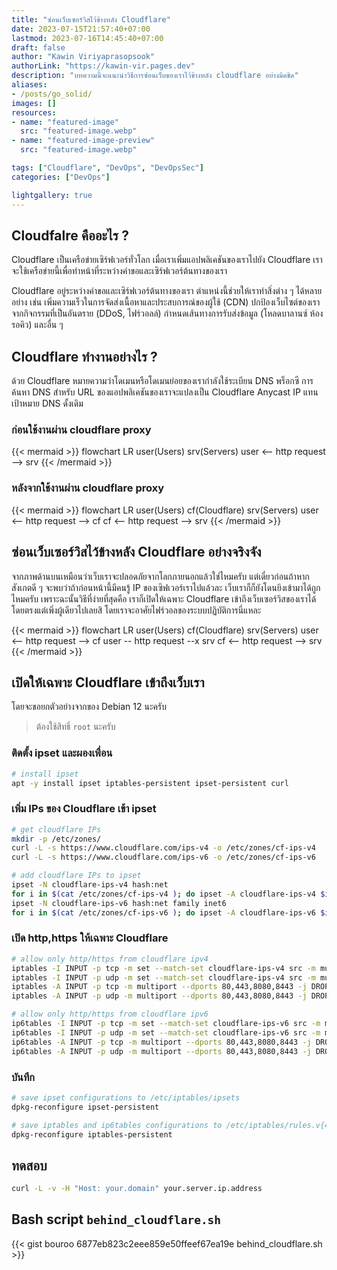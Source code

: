 ```yaml
---
title: "ซ่อนเว็บเซอร์วิสไว้ข้างหลัง Cloudflare"
date: 2023-07-15T21:57:40+07:00
lastmod: 2023-07-16T14:45:40+07:00
draft: false
author: "Kawin Viriyaprasopsook"
authorLink: "https://kawin-vir.pages.dev"
description: "บทความนี้จะแนะนำวิธีการซ่อนเว็บของเราไว้ข้างหลัง cloudflare อย่างมิดชิด"
aliases:
- /posts/go_solid/
images: []
resources:
- name: "featured-image"
  src: "featured-image.webp"
- name: "featured-image-preview"
  src: "featured-image.webp"

tags: ["Cloudflare", "DevOps", "DevOpsSec"]
categories: ["DevOps"]

lightgallery: true
---
```


<!--more-->

## Cloudfalre คืออะไร ?

Cloudflare เป็นเครือข่ายเซิร์ฟเวอร์ทั่วโลก เมื่อเราเพิ่มแอปพลิเคชันของเราไปยัง Cloudflare เราจะใช้เครือข่ายนี้เพื่อทำหน้าที่ระหว่างคำขอและเซิร์ฟเวอร์ต้นทางของเรา

Cloudflare อยู่ระหว่างคำขอและเซิร์ฟเวอร์ต้นทางของเรา
ตำแหน่งนี้ช่วยให้เราทำสิ่งต่าง ๆ ได้หลายอย่าง เช่น เพิ่มความเร็วในการจัดส่งเนื้อหาและประสบการณ์ของผู้ใช้ (CDN) ปกป้องเว็บไซต์ของเราจากกิจกรรมที่เป็นอันตราย (DDoS, ไฟร์วอลล์) กำหนดเส้นทางการรับส่งข้อมูล (โหลดบาลานซ์ ห้องรอคิว) และอื่น ๆ

## Cloudflare ทำงานอย่างไร ?

ด้วย Cloudflare หมายความว่าโดเมนหรือโดเมนย่อยของเรากำลังใช้ระเบียน DNS พร็อกซี การค้นหา DNS สำหรับ URL ของแอปพลิเคชันของเราจะแปลงเป็น Cloudflare Anycast IP แทนเป้าหมาย DNS ดั้งเดิม

### ก่อนใช้งานผ่าน cloudflare proxy

{{< mermaid >}}
flowchart LR
  user(Users)
  srv(Servers)
    user <-- http request --> srv
{{< /mermaid >}}

### หลังจากใช้งานผ่าน cloudflare proxy

{{< mermaid >}}
flowchart LR
  user(Users)
  cf(Cloudflare)
  srv(Servers)
    user <-- http request --> cf
    cf <-- http request --> srv
{{< /mermaid >}}

## ซ่อนเว็บเซอร์วิสไว้ข้างหลัง Cloudflare อย่างจริงจัง

จากภาพด้านบนเหมือนว่าเว็บเราจะปลอดภัยจากโลกภายนอกแล้วใช่ไหมครับ แต่เดี๋ยวก่อนถ้าหากสังเกตดี ๆ จะพบว่าถ้าก่อนหน้านี้มีคนรู้ IP ของเซิฟเวอร์เราไปแล้วละ เว็บเราก็ก็ยังโดนยิงเข้ามาได้ถูกไหมครับ เพราะฉะนั้นวิธีที่ง่ายที่สุดคือ เราก็เปิดให้เฉพาะ Cloudflare เข้าถึงเว็บเซอร์วิสของเราได้โดยตรงแต่เพิ่งผู้เดียวไปเลยสิ โดยเราจะอาศัยไฟร์วอลของระบบปฏิบัติการนี่แหละ

{{< mermaid >}}
flowchart LR
  user(Users)
  cf(Cloudflare)
  srv(Servers)
    user <-- http request --> cf
    user -- http request --x srv
    cf <-- http request --> srv
{{< /mermaid >}}

## เปิดให้เฉพาะ Cloudflare เข้าถึงเว็บเรา

โดยจะขอยกตัวอย่างจากของ Debian 12 นะครับ
> ต้องใช้สิทธิ์ `root` นะครับ

### ติดตั้ง ipset และผองเพื่อน
```bash
# install ipset
apt -y install ipset iptables-persistent ipset-persistent curl
```

### เพิ่ม IPs ของ Cloudflare เข้า ipset
```bash
# get cloudflare IPs
mkdir -p /etc/zones/
curl -L -s https://www.cloudflare.com/ips-v4 -o /etc/zones/cf-ips-v4
curl -L -s https://www.cloudflare.com/ips-v6 -o /etc/zones/cf-ips-v6

# add cloudflare IPs to ipset
ipset -N cloudflare-ips-v4 hash:net
for i in $(cat /etc/zones/cf-ips-v4 ); do ipset -A cloudflare-ips-v4 $i; done
ipset -N cloudflare-ips-v6 hash:net family inet6
for i in $(cat /etc/zones/cf-ips-v6 ); do ipset -A cloudflare-ips-v6 $i; done
```

### เปิด http,https ให้เฉพาะ Cloudflare
```bash
# allow only http/https from cloudflare ipv4
iptables -I INPUT -p tcp -m set --match-set cloudflare-ips-v4 src -m multiport --dports 80,443,8080,8443 -j ACCEPT
iptables -I INPUT -p udp -m set --match-set cloudflare-ips-v4 src -m multiport --dports 80,443,8080,8443 -j ACCEPT
iptables -A INPUT -p tcp -m multiport --dports 80,443,8080,8443 -j DROP
iptables -A INPUT -p udp -m multiport --dports 80,443,8080,8443 -j DROP

# allow only http/https from cloudflare ipv6
ip6tables -I INPUT -p tcp -m set --match-set cloudflare-ips-v6 src -m multiport --dports 80,443,8080,8443 -j ACCEPT
ip6tables -I INPUT -p udp -m set --match-set cloudflare-ips-v6 src -m multiport --dports 80,443,8080,8443 -j ACCEPT
ip6tables -A INPUT -p tcp -m multiport --dports 80,443,8080,8443 -j DROP
ip6tables -A INPUT -p udp -m multiport --dports 80,443,8080,8443 -j DROP
```

### บันทึก
```bash
# save ipset configurations to /etc/iptables/ipsets
dpkg-reconfigure ipset-persistent

# save iptables and ip6tables configurations to /etc/iptables/rules.v{4|6}
dpkg-reconfigure iptables-persistent
```

## ทดสอบ
```bash
curl -L -v -H "Host: your.domain" your.server.ip.address
```

## Bash script `behind_cloudflare.sh`
{{< gist bouroo 6877eb823c2eee859e50ffeef67ea19e behind_cloudflare.sh >}}